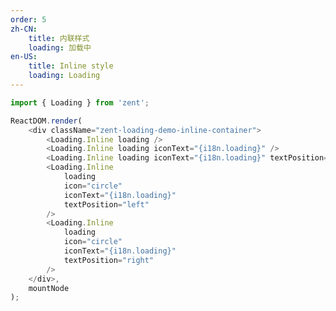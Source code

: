 ```yaml
---
order: 5
zh-CN:
	title: 内联样式
	loading: 加载中
en-US:
	title: Inline style
	loading: Loading
---
```


```js
import { Loading } from 'zent';

ReactDOM.render(
	<div className="zent-loading-demo-inline-container">
		<Loading.Inline loading />
		<Loading.Inline loading iconText="{i18n.loading}" />
		<Loading.Inline loading iconText="{i18n.loading}" textPosition="top" />
		<Loading.Inline
			loading
			icon="circle"
			iconText="{i18n.loading}"
			textPosition="left"
		/>
		<Loading.Inline
			loading
			icon="circle"
			iconText="{i18n.loading}"
			textPosition="right"
		/>
	</div>,
	mountNode
);
```

<style>
	.zent-loading-demo-inline-container {
		display: flex;
		align-items: center;
		justify-content: space-around;
	}
</style>
